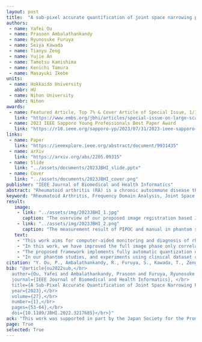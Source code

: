 ```yaml
---
layout: post
title:  "A sub-pixel accurate quantification of joint space narrowing progression in rheumatoid arthritis"
authors:
 - name: Yafei Ou
 - name: Prasoon Ambalathankandy
 - name: Ryunosuke Furuya
 - name: Seiya Kawada
 - name: Tianyu Zeng
 - name: Yujie An
 - name: Tamotsu Kamishima
 - name: Kenichi Tamura
 - name: Masayuki Ikebe
units:
 - name: Hokkaido University
   abbr: HU
 - name: Nihon University
   abbr: Nihon
awards:
 - name: Featured Article, Top 7% & Cover Article of Special Issue, 1/12
   link: "https://www.embs.org/jbhi/articles/special-issue-on-large-scale-medical-image-and-video-analytics-for-clinical-decision-support/"
 - name: 2023 IEEE Sapporo Young Professionals Best Paper Award
   link: "https://r10.ieee.org/sapporo-yp/2023/07/31/2023-ieee-sapporo-yp-awards%e3%81%ae%e9%81%b8%e8%80%83%e7%b5%90%e6%9e%9c%e3%81%ae%e7%99%ba%e8%a1%a8/"
links:
 - name: Paper
   link: "https://ieeexplore.ieee.org/abstract/document/9931435"
 - name: arXiv
   link: "https://arxiv.org/abs/2205.09315"
 - name: Slide
   link: "../assets/documents/2023JBHI_slide.pptx"
 - name: Cover
   link: "../assets/documents/2023JBHI_cover.png"
publisher: "IEEE Journal of Biomedical and Health Informatics"
abstract: "Rheumatoid arthritis (RA) is a chronic autoimmune disease that primarily affects peripheral synovial joints, like fingers, wrists and feet. Radiology plays a critical role in the diagnosis and monitoring of RA. Limited by the current spatial resolution of radiographic imaging, joint space narrowing (JSN) progression of RA for the same reason above can be less than one pixel per year with universal spatial resolution. Insensitive monitoring of JSN can hinder the radiologist/rheumatologist from making a proper and timely clinical judgment. In this paper, we propose a novel and sensitive method that we call partial image phase-only correlation which aims to automatically quantify JSN progression in the early RA. The majority of the current literature utilizes the mean error, root-mean-square deviation and standard deviation to report the accuracy at pixel level. Our work measures JSN progression between a baseline and its follow-up finger joint images by using the phase spectrum in the frequency domain. Using this study, the mean error can be reduced to 0.0130 mm when applied to phantom radiographs with ground truth, and 0.0519 mm standard deviation for clinical radiography. With the sub-pixel accuracy far beyond usual manual measurements, we are optimistic that the proposed work is a promising scheme for automatically quantifying JSN progression."
keyword: "Rheumatoid Arthritis, Frequency Domain Analysis, Joint Space Narrowing, Phantom Imaging, Radiology, Computer-aided Diagnosis."
result:
   image:
    - link: "../assets/img/2023JBHI_1.jpg"
      caption: "The overview of our proposed image registration based JSN progression quantification framework. Our framework can be understood in three steps.§ II-A Use image processing algorithms to detect and calibrate joint positions. § II-B Take a MCP joint as an example, segment the proximal phalanx bone and metacarpal bone based on gradient information. § II-C Combining the discrete Fourier transform and the joint segmentation curve, segment the proximal phalanx bone and metacarpal bone in the phase spectrum. Then, Measure the movement of the proximal phalanx bone and metacarpal bone between baseline and follow-up radiographs respectively by calculating the phase difference, thus resulting in JSN progression quantification."
    - link: "../assets/img/2023JBHI_2.png"
      caption: "The measurement result of PIPOC and manual in phantom study. Blue lines are the relative JSW of each image to the first image obtained by PIPOC. Orange dot lines are the difference of manually measured JSW between every image and the first image. We preformed two imaging techniques in our phantom study, radiography: (a)∼(d), Tomosynthesis: (e)∼(h). The phantom of sub-figure (a), (b), (e) and (f) is placed in air. The phantom of sub-figure (c), (d), (g) and (h) is placed in distilled water. The true JSW of phantom is from 1.20 mm to 2.20 mm at increments of 0.10 mm in sub-figure (a), (c), (e) and (g). And it is from 1.65 mm to 1.75 mm at increments of 0.01 mm in sub-figure (b), (d), (f) and (h)."
   text:
    - "This work aims for computer-aided monitoring and diagnosis of rheumatoid arthritis (RA). We proposed a joint space narrowing (JSN) progression quantization framework based on image registration. Our extensive experiments demonstrate that our proposed framework promises high precision monitoring when compared to two mainstream related works; the scoring framework based on machine learning classification, and the joint space width (JSW) quantization framework based on edge detection. Our proposed framework can fill the gap in monitoring the JSN progression with high sensitivity, and offers a broad application prospect."
    - "In this work, we have improved the full image phase only correlation (FIPOC) algorithm by adding a phase spectrum segmentation step, so that it can measure the displacements of multiple regions at the same time. We named the improved FIPOC algorithm as partial image phase only correlation (PIPOC). As an image registration algorithm, PIPOC is used in JSN progression quantification. Compared with FIPOC, PIPOC can effectively avoid the impact of the segmentation and in-painting process and reduce the phase dispersion in the phase difference spectrum. In our phantom study, PIPOC has a much lower mean error than FIPOC."
    - "The proposed framework implements fully automatic quantization of JSN progression in RA. The algorithm pipeline consists of joint position detection, joint segmentation and JSN progression quantification. In this work, the joint positions are detected with a joint classifier which is trained by haar-like feature based AdaBoost, and a ridge detection-like algorithm is proposed to calculate the segmentation curve. The JSN progression is quantified by PIPOC."
    - "In our phantom studies, and experiments using clinical dataset our algorithm can measure the displacements of upper and lower bones with sub-pixel accuracy. The measured mean error of our algorithm is in range of 11.9% - 35.0% in comparison to manual measurements using radiographic phantom datasets, in range of 6.0% - 16.1% when using tomosynthesis phantom datasets, and with a standard deviation of 0.0519 mm when using radiographic clinical dataset. Our work greatly improves the accuracy and sensitivity of JSN progression quantification, which might help radiologists/rheumatologists to make more timely judgments on diagnosis and prognosis in rheumatoid arthritis patients."
citation: "Y. Ou, P., Ambalathankandy, R., Furuya, S., Kawada, T., Zeng, Y., An, T., Kamishima, and M., Ikebe, A Sub-Pixel Accurate Quantification of Joint Space Narrowing Progression in Rheumatoid Arthritis, in <i>IEEE Journal of Biomedical and Health Informatics</i>, vol. 27, no. 1, pp. 53-64, Jan. 2023, doi: 10.1109/JBHI.2022.3217685."
bib: "@article{ou2022sub,</br>
  author={Ou, Yafei and Ambalathankandy, Prasoon and Furuya, Ryunosuke and Kawada, Seiya and Zeng, Tianyu and An, Yujie and Kamishima, Tamotsu and Tamura, Kenichi and Ikebe, Masayuki},</br>
  journal={IEEE Journal of Biomedical and Health Informatics}, </br>
  title={A Sub-Pixel Accurate Quantification of Joint Space Narrowing Progression in Rheumatoid Arthritis}, </br>
  year={2023},</br>
  volume={27},</br>
  number={1},</br>
  pages={53-64},</br>
  doi={10.1109/JBHI.2022.3217685}</br>}"
ack: "This work was supported in part by the Japan Society for the Promotion of Science (JSPS) Grants-in-Aid for Scientific Research (KAKENHI) under Grants 18H05288 and 21K07611, and in part by JST SPRING under Grant JPMJSP2119."
page: True
selected: True
---
```


